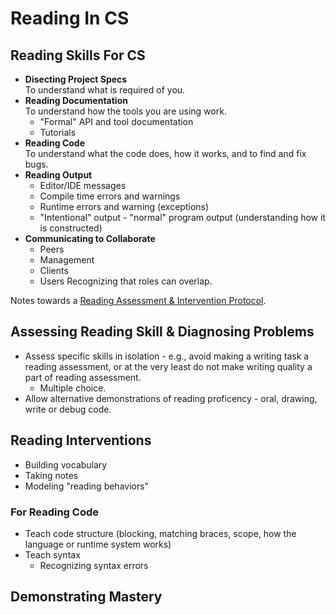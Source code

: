 # Reading In CS

## Reading Skills For CS

* **Disecting Project Specs**  
To understand what is required of you.
* **Reading Documentation**  
To understand how the tools you are using work.
  - "Formal" API and tool documentation
  - Tutorials
* **Reading Code**  
To understand what the code does, how it works, and to find and fix bugs.
* **Reading Output**
  - Editor/IDE messages
  - Compile time errors and warnings
  - Runtime errors and warning (exceptions)
  - "Intentional" output - "normal" program output (understanding how it is constructed)
* **Communicating to Collaborate**  
  - Peers
  - Management
  - Clients
  - Users
  Recognizing that roles can overlap.
  
Notes towards a [Reading Assessment & Intervention Protocol](https://docs.google.com/document/d/1_uaE2YR7COytJC3DQLxi6bECeaFk97nYWnssua0OvdQ/edit?usp=sharing).

## Assessing Reading Skill & Diagnosing Problems

* Assess specific skills in isolation - e.g., avoid making a writing task a reading assessment, or at the very least do not make writing quality a part of reading assessment.
  - Multiple choice.
* Allow alternative demonstrations of reading proficency - oral, drawing, write or debug code.

## Reading Interventions

* Building vocabulary
* Taking notes
* Modeling "reading behaviors"

### For Reading Code

* Teach code structure (blocking, matching braces, scope, how the language or runtime system works)
* Teach syntax
  - Recognizing syntax errors

## Demonstrating Mastery
